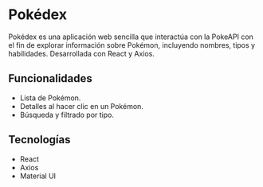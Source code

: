 # Pokédex 
Pokédex es una aplicación web sencilla que interactúa con la PokeAPI con el fin de explorar información sobre Pokémon, incluyendo nombres, tipos y habilidades. Desarrollada con React y Axios.

## Funcionalidades
- Lista de Pokémon.
- Detalles al hacer clic en un Pokémon.
- Búsqueda y filtrado por tipo.

## Tecnologías
- React
- Axios
- Material UI

